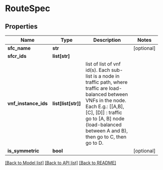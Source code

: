 # RouteSpec

## Properties
Name | Type | Description | Notes
------------ | ------------- | ------------- | -------------
**sfc_name** | **str** |  | [optional] 
**sfcr_ids** | **list[str]** |  | 
**vnf_instance_ids** | **list[list[str]]** | list of list of vnf id(s). Each sub-list is a node in traffic path, where traffic are load-balanced between VNFs in the node. Each E.g.: [[A,B], [C], [D]] : traffic go to [A, B] node (load-balanced between A and B), then go to C, then go to D. | 
**is_symmetric** | **bool** |  | [optional] 

[[Back to Model list]](../README.md#documentation-for-models) [[Back to API list]](../README.md#documentation-for-api-endpoints) [[Back to README]](../README.md)


